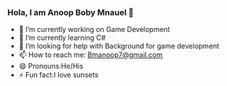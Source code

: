 ### Hola, I am Anoop Boby Mnauel 👋

- 🔭 I’m currently working on Game Development
- 🌱 I’m currently learning C#
- 🤔 I’m looking for help with Background for game development
- 📫 How to reach me: Bmanoop7@gmail.com
- 😄 Pronouns:He/His
- ⚡ Fun fact:I love sunsets

